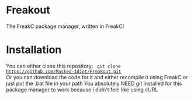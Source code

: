 # Freakout
The FreakC package manager, written in FreakC!

# Installation
You can either clone this repository:
<code>
     git clone https://github.com/Masked-Idiot/Freakout.git
</code>
Or you can download the code for it and either recompile it using FreakC or just put the .bat file in your path
You absolutely NEED git installed for this package manager to work because i didn't feel like using cURL
